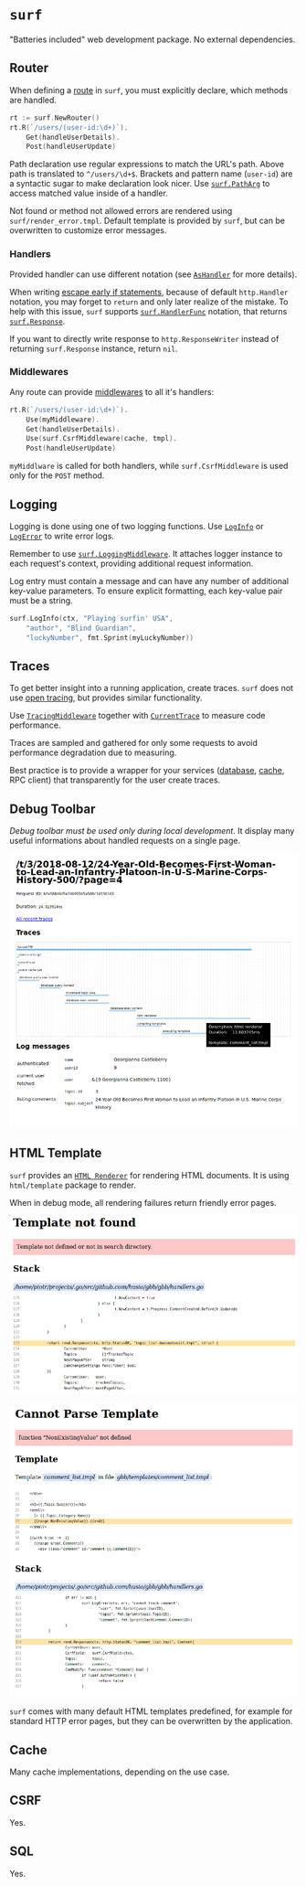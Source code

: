 # `surf`

"Batteries included" web development package. No external dependencies.


## Router

When defining a [route](https://godoc.org/github.com/go-surf/surf#Route) in `surf`, you must explicitly declare, which methods are handled.

```go
rt := surf.NewRouter()
rt.R(`/users/(user-id:\d+)`).
    Get(handleUserDetails).
    Post(handleUserUpdate)
```

Path declaration use regular expressions to match the URL's path. Above path is translated to `^/users/\d+$`. Brackets and pattern name (`user-id`) are a syntactic sugar to make declaration look nicer. Use [`surf.PathArg`](https://godoc.org/github.com/go-surf/surf#PathArg) to access matched value inside of a handler.

Not found or method not allowed errors are rendered using `surf/render_error.tmpl`. Default template is provided by `surf`, but can be overwritten to customize error messages.

### Handlers

Provided handler can use different notation (see [`AsHandler`](https://godoc.org/github.com/go-surf/surf#AsHandler) for more details).

When writing [escape early if statements](https://softwareengineering.stackexchange.com/questions/18454/should-i-return-from-a-function-early-or-use-an-if-statement), because of default `http.Handler` notation, you may forget to `return` and only later realize of the mistake. To help with this issue, `surf` supports [`surf.HandlerFunc`](https://godoc.org/github.com/go-surf/surf#HandlerFunc) notation, that returns [`surf.Response`](https://godoc.org/github.com/go-surf/surf#Response).

If you want to directly write response to `http.ResponseWriter` instead of returning `surf.Response` instance, return `nil`.


### Middlewares

Any route can provide [middlewares](https://godoc.org/github.com/go-surf/surf#Middleware) to all it's handlers:

```go
rt.R(`/users/(user-id:\d+)`).
    Use(myMiddleware).
    Get(handleUserDetails).
    Use(surf.CsrfMiddleware(cache, tmpl).
    Post(handleUserUpdate)

```

`myMiddlware` is called for both handlers, while `surf.CsrfMiddleware` is used only for the `POST` method.

## Logging

Logging is done using one of two logging functions. Use [`LogInfo`](https://godoc.org/github.com/go-surf/surf#LogInfo) or [`LogError`](https://godoc.org/github.com/go-surf/surf#LogError) to write error logs.

Remember to use [`surf.LoggingMiddleware`](https://godoc.org/github.com/go-surf/surf#LoggingMiddleware). It attaches logger instance to each request's context, providing additional request information.

Log entry must contain a message and can have any number of additional key-value parameters. To ensure explicit formatting, each key-value pair must be a string.

```go
surf.LogInfo(ctx, "Playing surfin' USA",
    "author", "Blind Guardian",
    "luckyNumber", fmt.Sprint(myLuckyNumber))
```


## Traces

To get better insight into a running application, create traces. `surf` does not use [open tracing](http://opentracing.io/), but provides similar functionality.

Use [`TracingMiddleware`](https://godoc.org/github.com/go-surf/surf#TracingMiddleware) together with [`CurrentTrace`](https://godoc.org/github.com/go-surf/surf#CurrentTrace) to measure code performance.

Traces are sampled and gathered for only some requests to avoid performance degradation due to measuring.

Best practice is to provide a wrapper for your services ([database](https://github.com/go-surf/surf/blob/master/sqldb/sql_trace.go), [cache](https://godoc.org/github.com/go-surf/surf#TraceCache), RPC client) that transparently for the user create traces.

## Debug Toolbar

*Debug toolbar must be used only during local development*. It display many useful informations about handled requests on a single page.

![](debug_toolbar.png)

## HTML Template

`surf` provides an [`HTML Renderer`](https://godoc.org/github.com/go-surf/surf#NewHTMLRenderer) for rendering HTML documents. It is using `html/template` package to render.

When in debug mode, all rendering failures return friendly error pages.

![](template_not_found.png)

![](template_parse_error.png)

`surf` comes with many default HTML templates predefined, for example for standard HTTP error pages, but they can be overwritten by the application.


## Cache

Many cache implementations, depending on the use case.


## CSRF

Yes.


## SQL

Yes.

